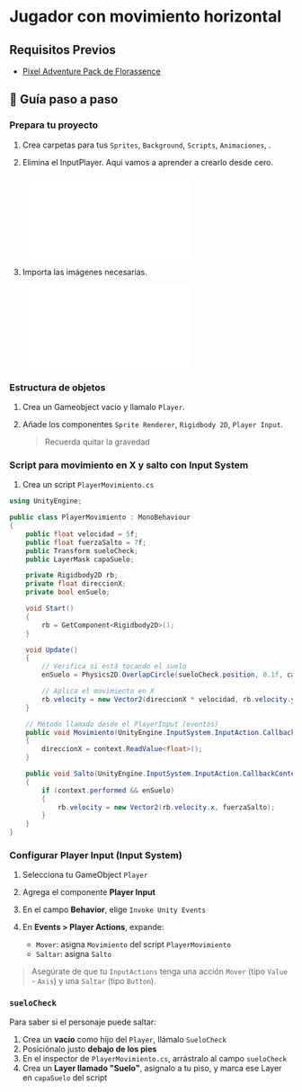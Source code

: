 # Jugador con movimiento horizontal

## Requisitos Previos

- [Pixel Adventure Pack de Florassence](https://florassence.itch.io/pixel-adventure-pack)

## 🧠 Guía paso a paso


### Prepara tu proyecto

1. Crea carpetas para tus `Sprites`, `Background`, `Scripts`, `Animaciones`, .

2. Elimina el InputPlayer. Aqui vamos a aprender a crearlo desde cero.

    ![Input Player](unity/assets/parallexBg/InputIcon.md)

3. Importa las imágenes necesarias. 

    ![Proyecto](unity/assets/parallexBg/assets.md)

### Estructura de objetos

1. Crea un Gameobject vacio y llamalo `Player`.

2. Añade los componentes `Sprite Renderer`, `Rigidbody 2D`, `Player Input`.

    > Recuerda quitar la gravedad

### Script para movimiento en X y salto con Input System

1. Crea un script `PlayerMovimiento.cs` 

```csharp
using UnityEngine;

public class PlayerMovimiento : MonoBehaviour
{
    public float velocidad = 5f;
    public float fuerzaSalto = 7f;
    public Transform sueloCheck;
    public LayerMask capaSuelo;

    private Rigidbody2D rb;
    private float direccionX;
    private bool enSuelo;

    void Start()
    {
        rb = GetComponent<Rigidbody2D>();
    }

    void Update()
    {
        // Verifica si está tocando el suelo
        enSuelo = Physics2D.OverlapCircle(sueloCheck.position, 0.1f, capaSuelo);

        // Aplica el movimiento en X
        rb.velocity = new Vector2(direccionX * velocidad, rb.velocity.y);
    }

    // Método llamado desde el PlayerInput (eventos)
    public void Movimiento(UnityEngine.InputSystem.InputAction.CallbackContext context)
    {
        direccionX = context.ReadValue<float>();
    }

    public void Salto(UnityEngine.InputSystem.InputAction.CallbackContext context)
    {
        if (context.performed && enSuelo)
        {
            rb.velocity = new Vector2(rb.velocity.x, fuerzaSalto);
        }
    }
}
```

### Configurar Player Input (Input System)

1. Selecciona tu GameObject `Player`
2. Agrega el componente **Player Input**
3. En el campo **Behavior**, elige `Invoke Unity Events`
4. En **Events > Player Actions**, expande:

   * `Mover`: asigna `Movimiento` del script `PlayerMovimiento`
   * `Saltar`: asigna `Salto`

> Asegúrate de que tu `InputActions` tenga una acción `Mover` (tipo `Value` - `Axis`) y una `Saltar` (tipo `Button`).

### `sueloCheck`

Para saber si el personaje puede saltar:

1. Crea un **vacío** como hijo del `Player`, llámalo `SueloCheck`
2. Posiciónalo justo **debajo de los pies**
3. En el inspector de `PlayerMovimiento.cs`, arrástralo al campo `sueloCheck`
4. Crea un **Layer llamado "Suelo"**, asígnalo a tu piso, y marca ese Layer en `capaSuelo` del script